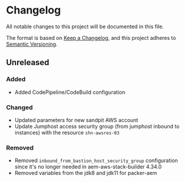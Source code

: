 # Changelog

All notable changes to this project will be documented in this file.

The format is based on [Keep a Changelog](https://keepachangelog.com/en/1.0.0/),
and this project adheres to [Semantic Versioning](https://semver.org/spec/v2.0.0.html).

## Unreleased
### Added
- Added CodePipeline/CodeBuild configuration

### Changed
- Updated parameters for new sandpit AWS account
- Update Jumphost access security group (from jumphost inbound to instances) with the resource `shn-awsres-03`

### Removed
- Removed `inbound_from_bastion_host_security_group` configuration since it's no longer needed in aem-aws-stack-builder 4.34.0
- Removed variables from the jdk8 and jdk11 for packer-aem
